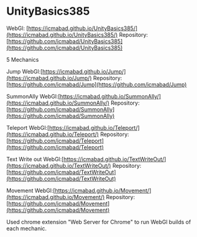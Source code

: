 # UnityBasics385

WebGl: [https://icmabad.github.io/UnityBasics385/](https://icmabad.github.io/UnityBasics385/)
Repository: [https://github.com/icmabad/UnityBasics385](https://github.com/icmabad/UnityBasics385)

5 Mechanics

Jump
WebGl:[https://icmabad.github.io/Jump/](https://icmabad.github.io/Jump/)
Repository:[https://github.com/icmabad/Jump](https://github.com/icmabad/Jump)

SummonAlly
WebGl:[https://icmabad.github.io/SummonAlly/](https://icmabad.github.io/SummonAlly/)
Repository:[https://github.com/icmabad/SummonAlly](https://github.com/icmabad/SummonAlly)

Teleport
WebGl:[https://icmabad.github.io/Teleport/](https://icmabad.github.io/Teleport/)
Repository:[https://github.com/icmabad/Teleport](https://github.com/icmabad/Teleport)


Text Write out
WebGl:[https://icmabad.github.io/TextWriteOut/](https://icmabad.github.io/TextWriteOut/)
Repository:[https://github.com/icmabad/TextWriteOut](https://github.com/icmabad/TextWriteOut)

Movement
WebGl:[https://icmabad.github.io/Movement/](https://icmabad.github.io/Movement/)
Repository:[https://github.com/icmabad/Movement](https://github.com/icmabad/Movement)

Used chrome extension "Web Server for Chrome" to run WebGl builds of each mechanic.